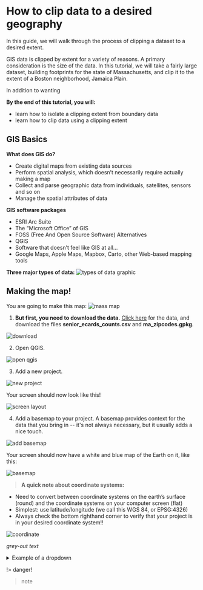 [](guide.md "yes")


# How to clip data to a desired geography

In this guide, we will walk through the process of clipping a dataset to a desired extent.

GIS data is clipped by extent for a variety of reasons. A primary consideration is the size of the data. In this tutorial, we will take a fairly large dataset, building footprints for the state of Massachusetts, and clip it to the extent of a Boston neighborhood, Jamaica Plain.

In addition to wanting



**By the end of this tutorial, you will:**
- learn how to isolate a clipping extent from boundary data
- learn how to clip data using a clipping extent


## GIS Basics
**What does GIS do?**
- Create digital maps from existing data sources
- Perform spatial analysis, which doesn’t necessarily require actually making a map
- Collect and parse geographic data from individuals, satellites, sensors and so on
- Manage the spatial attributes of data

**GIS software packages**
- ESRI Arc Suite
 - The “Microsoft Office” of GIS
- FOSS (Free And Open Source Software) Alternatives
 - QGIS
- Software that doesn’t feel like GIS at all…
 - Google Maps, Apple Maps, Mapbox, Carto, other Web-based mapping tools

**Three major types of data:**
![types of data graphic](/media/img/types_data.png)

## Making the map!
You are going to make this map:
![mass map](/media/img/Mass_map.png)

1. **But first, you need to download the data.** [Click here](tinyurl.com/bpl-map-workshop "workshop data") for the data, and download the files **senior_ecards_counts.csv** and **ma_zipcodes.gpkg**.

![download](/media/img/download.png)

2. Open QGIS.

![open qgis](/media/img/open_qgis.png)

3. Add a new project.

![new project](/media/img/new_doc.png)

Your screen should now look like this!

![screen layout](media/img/screen_layout.png)

4. Add a basemap to your project. A basemap provides context for the data that you bring in -- it's not always necessary, but it usually adds a nice touch.

![add basemap](media/img/add_basemap.png)

Your screen should now have a white and blue map of the Earth on it, like this:

![basemap](media/img/basemap.png)

> **A quick note about coordinate systems:**
- Need to convert between coordinate systems on the earth’s surface (round) and the coordinate systems on your computer screen (flat)
- Simplest: use latitude/longitude
(we call this WGS 84, or EPSG:4326)
- Always check the bottom righthand corner to verify that your project is in your desired coordinate system!!

![coordinate](media/img/coordinate.png)


*grey-out text*




<details>
<summary>Example of a dropdown </summary>

- dropdown bullet 1<br>
- dropdown bullet 2

</details>


!> danger!

> note
